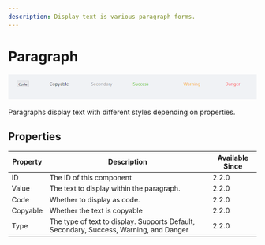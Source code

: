 ```yaml
---
description: Display text is various paragraph forms.
---
```


# Paragraph

![](<../../.gitbook/assets/image (265).png>)

Paragraphs display text with different styles depending on properties.&#x20;

## Properties

| Property | Description                                                                             | Available Since |
| -------- | --------------------------------------------------------------------------------------- | --------------- |
| ID       | The ID of this component                                                                | 2.2.0           |
| Value    | The text to display within the paragraph.                                               | 2.2.0           |
| Code     | Whether to display as code.                                                             | 2.2.0           |
| Copyable | Whether the text is copyable                                                            | 2.2.0           |
| Type     | The type of text to display. Supports Default, Secondary, Success, Warning,  and Danger | 2.2.0           |
